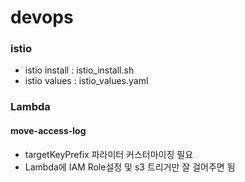 # devops

### istio
- istio install : istio_install.sh
- istio values : istio_values.yaml

### Lambda
#### move-access-log 
- targetKeyPrefix 파라미터 커스터마이징 필요
- Lambda에 IAM Role설정 및 s3 트리거만 잘 걸어주면 됨
